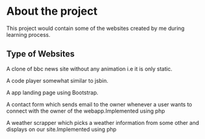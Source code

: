<h1>About the project</h1>
This project would contain some of the websites created by me during learning process.
<h2>Type of Websites</h2>
<p>A clone of bbc news site without any animation i.e it is only static.</p>
<p>A code player somewhat similar to jsbin.</p>
<p>A app landing page using Bootstrap.</p>
<p>A contact form which sends email to the owner whenever a user wants to connect with the owner of the webapp.Implemented using php</p>
<p>A weather scrapper which picks a weather information from some other and displays on our site.Implemented using php</p> 
